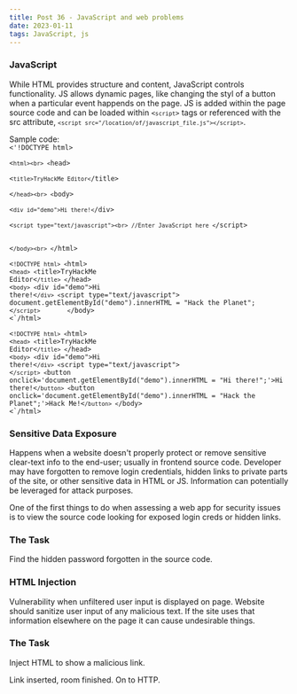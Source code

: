 ```yaml
---
title: Post 36 - JavaScript and web problems
date: 2023-01-11
tags: JavaScript, js
---
```

### JavaScript
While HTML provides structure and content, JavaScript controls functionality. JS allows dynamic pages, like changing the styl of a button when a particular event happends on the page. JS is added within the page source code and can be loaded within <code><`script`></code> tags or referenced with the src attribute, <code>`<script src="/location/of/javascript_file.js"></script>`</code>. 

Sample code:<br>
<code><'!DOCTYPE html><br>
<`html><br>
    <`head><br>
        <`title>TryHackMe Editor<`/title><br>
    <`/head><br>
    <`body><br>
        <`div id="demo">Hi there!<`/div><br>
        <`script type="text/javascript"><br>
            //Enter JavaScript here
        <`/script><br>        
    <`/body><br>
<`/html></code>

<code><`!DOCTYPE html>
<`html>
    <`head>
        <`title>TryHackMe Editor<`/title>
    <`/head>
    <`body>
        <`div id="demo">Hi there!<`/div>
        <`script type="text/javascript">
            document.getElementById("demo").innerHTML = "Hack the Planet";
        <`/script>       
    <`/body>
<`/html></code>

<code><`!DOCTYPE html>
<`html>
    <`head>
        <`title>TryHackMe Editor<`/title>
    <`/head>
    <`body>
        <`div id="demo">Hi there!<`/div>
        <`script type="text/javascript"> 
        <`/script>
        <`button onclick='document.getElementById("demo").innerHTML = "Hi there!";'>Hi there!<`/button>
        <`button onclick='document.getElementById("demo").innerHTML = "Hack the Planet";'>Hack Me!<`/button>
    <`/body>
<`/html></code>

### Sensitive Data Exposure
Happens when a website doesn't properly protect or remove sensitive clear-text info to the end-user; usually in frontend source code. Developer may have forgotten to remove login credentials, hidden links to private parts of the site, or other sensitive data in HTML or JS. Information can potentially be leveraged for attack purposes. 

One of the first things to do when assessing a web app for security issues is to view the source code looking for exposed login creds or hidden links.

### The Task
Find the hidden password forgotten in the source code.

### HTML Injection
Vulnerability when unfiltered user input is displayed on page. Website should sanitize user input of any malicious text. If the site uses that information elsewhere on the page it can cause undesirable things. 

### The Task
Inject HTML to show a malicious link. 

Link inserted, room finished. On to HTTP.